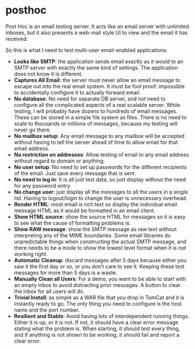 # posthoc
Post Hoc is an email testing server.  It acts like an email server with unlimited inboxes, but it also presents a web-mail style UI to view and the email it has received.


So this is what I need to test multi-user email-enabled applications:

* **Looks like SMTP**:  the application sends email exactly as it would to an SMTP server with exactly the same kind of settings.  The application does not know it is different.
* **Captures All Email**: the server must never allow an email message to escape out into the real email system.  It must be fool proof: impossible to accidentally configure it to actually forward email.
* **No database**: No need for separate DB server, and not need to configure all the complicated aspects of a real scalable server.  While testing, I will probably have dozens to hundreds of email messages.  These can be stored in a simple file system as files.  There is no need to scale to thousands or millions of messages, because my testing will never go there.
* **No mailbox setup**:  Any email message to any mailbox will be accepted without having to tell the server ahead of time to allow email for that email address.
* **No restriction on addresses**: Allow testing of email to any email address without regard to domain or anything.
* **No user setup**: No need to set up passwords for the different recipients of the email.  Just save every message that is sent.
* **No need to log in**:  It is all just test data, so just display without the need for any password entry.
* **No change user**: just display all the messages to all the users in a single list.  Having to logout/login to change the user is unnecessary overhead.
* **Render HTML**: most email is rich text so display the individual email message  HTML as it would be formatted in an email client.
* **Show HTML source**: show the source HTML for messages so it is easy to see what the cause of formatting problems is.
* **Show RAW message**: show the SMTP message as raw text without interpreting any of the MIME boundaries.  Some email libraries do unpredictable things when constructing the actual SMTP message, and there needs to be a mode to show the lowest level format when it is not working right.
* **Automatic Cleanup**: discard messages after 5 days because either you saw it the first day or so, or you don’t care to see it.  Keeping these test messages for more than 5 days is a waste.
* **Manually Clean all Users**: For a demo, you want to be able to start with an empty inbox to avoid distracting prior messages.  A button to clear the inbox for all users will do.
* **Trivial Install**: as simple as a WAR file that you drop in TomCat and it is instantly ready to go.  The only thing you need to configure is the host name and the port number.
* **Resilient and Stable**: Avoid having lots of interdependent running things.  Either it is up, or it is not.  If not, it should have a clear error message stating what the problem is.  When starting, it should test every thing, and if anything is not shown to be working, it should fail and report a clear error.

